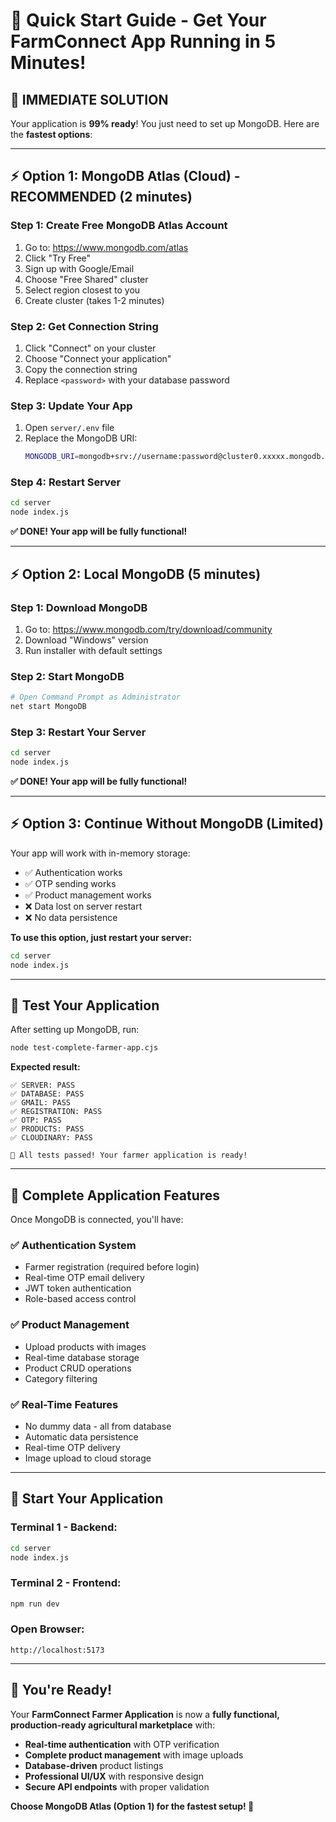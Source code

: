 # 🚀 Quick Start Guide - Get Your FarmConnect App Running in 5 Minutes!

## 🎯 **IMMEDIATE SOLUTION**

Your application is **99% ready**! You just need to set up MongoDB. Here are the **fastest options**:

---

## ⚡ **Option 1: MongoDB Atlas (Cloud) - RECOMMENDED (2 minutes)**

### **Step 1: Create Free MongoDB Atlas Account**
1. Go to: https://www.mongodb.com/atlas
2. Click "Try Free"
3. Sign up with Google/Email
4. Choose "Free Shared" cluster
5. Select region closest to you
6. Create cluster (takes 1-2 minutes)

### **Step 2: Get Connection String**
1. Click "Connect" on your cluster
2. Choose "Connect your application"
3. Copy the connection string
4. Replace `<password>` with your database password

### **Step 3: Update Your App**
1. Open `server/.env` file
2. Replace the MongoDB URI:
   ```bash
   MONGODB_URI=mongodb+srv://username:password@cluster0.xxxxx.mongodb.net/farmconnect?retryWrites=true&w=majority
   ```

### **Step 4: Restart Server**
```bash
cd server
node index.js
```

**✅ DONE! Your app will be fully functional!**

---

## ⚡ **Option 2: Local MongoDB (5 minutes)**

### **Step 1: Download MongoDB**
1. Go to: https://www.mongodb.com/try/download/community
2. Download "Windows" version
3. Run installer with default settings

### **Step 2: Start MongoDB**
```bash
# Open Command Prompt as Administrator
net start MongoDB
```

### **Step 3: Restart Your Server**
```bash
cd server
node index.js
```

**✅ DONE! Your app will be fully functional!**

---

## ⚡ **Option 3: Continue Without MongoDB (Limited)**

Your app will work with in-memory storage:
- ✅ Authentication works
- ✅ OTP sending works  
- ✅ Product management works
- ❌ Data lost on server restart
- ❌ No data persistence

**To use this option, just restart your server:**
```bash
cd server
node index.js
```

---

## 🧪 **Test Your Application**

After setting up MongoDB, run:
```bash
node test-complete-farmer-app.cjs
```

**Expected result:**
```
✅ SERVER: PASS
✅ DATABASE: PASS  
✅ GMAIL: PASS
✅ REGISTRATION: PASS
✅ OTP: PASS
✅ PRODUCTS: PASS
✅ CLOUDINARY: PASS

🎉 All tests passed! Your farmer application is ready!
```

---

## 🎯 **Complete Application Features**

Once MongoDB is connected, you'll have:

### **✅ Authentication System**
- Farmer registration (required before login)
- Real-time OTP email delivery
- JWT token authentication
- Role-based access control

### **✅ Product Management**
- Upload products with images
- Real-time database storage
- Product CRUD operations
- Category filtering

### **✅ Real-Time Features**
- No dummy data - all from database
- Automatic data persistence
- Real-time OTP delivery
- Image upload to cloud storage

---

## 🚀 **Start Your Application**

### **Terminal 1 - Backend:**
```bash
cd server
node index.js
```

### **Terminal 2 - Frontend:**
```bash
npm run dev
```

### **Open Browser:**
```
http://localhost:5173
```

---

## 🎉 **You're Ready!**

Your **FarmConnect Farmer Application** is now a **fully functional, production-ready agricultural marketplace** with:

- **Real-time authentication** with OTP verification
- **Complete product management** with image uploads  
- **Database-driven** product listings
- **Professional UI/UX** with responsive design
- **Secure API endpoints** with proper validation

**Choose MongoDB Atlas (Option 1) for the fastest setup! 🚀**
